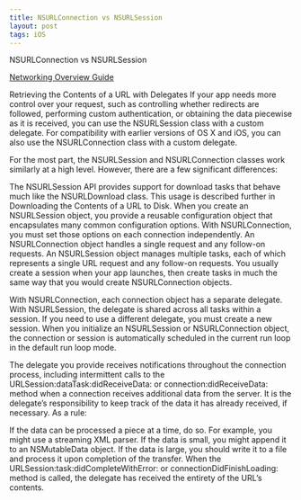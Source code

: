 ```yaml
---
title: NSURLConnection vs NSURLSession
layout: post
tags: iOS
---
```


NSURLConnection vs NSURLSession

[Networking Overview Guide](https://developer.apple.com/library/content/documentation/NetworkingInternetWeb/Conceptual/NetworkingOverview/WorkingWithHTTPAndHTTPSRequests/WorkingWithHTTPAndHTTPSRequests.html#//apple_ref/doc/uid/TP40010220-CH8-SW1)

Retrieving the Contents of a URL with Delegates
If your app needs more control over your request, such as controlling whether redirects are followed, performing custom authentication, or obtaining the data piecewise as it is received, you can use the NSURLSession class with a custom delegate. For compatibility with earlier versions of OS X and iOS, you can also use the NSURLConnection class with a custom delegate.

For the most part, the NSURLSession and NSURLConnection classes work similarly at a high level. However, there are a few significant differences:

The NSURLSession API provides support for download tasks that behave much like the NSURLDownload class. This usage is described further in Downloading the Contents of a URL to Disk.
When you create an NSURLSession object, you provide a reusable configuration object that encapsulates many common configuration options. With NSURLConnection, you must set those options on each connection independently.
An NSURLConnection object handles a single request and any follow-on requests.
An NSURLSession object manages multiple tasks, each of which represents a single URL request and any follow-on requests. You usually create a session when your app launches, then create tasks in much the same way that you would create NSURLConnection objects.

With NSURLConnection, each connection object has a separate delegate. With NSURLSession, the delegate is shared across all tasks within a session. If you need to use a different delegate, you must create a new session.
When you initialize an NSURLSession or NSURLConnection object, the connection or session is automatically scheduled in the current run loop in the default run loop mode.

The delegate you provide receives notifications throughout the connection process, including intermittent calls to the URLSession:dataTask:didReceiveData: or connection:didReceiveData: method when a connection receives additional data from the server. It is the delegate’s responsibility to keep track of the data it has already received, if necessary. As a rule:

If the data can be processed a piece at a time, do so. For example, you might use a streaming XML parser.
If the data is small, you might append it to an NSMutableData object.
If the data is large, you should write it to a file and process it upon completion of the transfer.
When the URLSession:task:didCompleteWithError: or connectionDidFinishLoading: method is called, the delegate has received the entirety of the URL’s contents.

